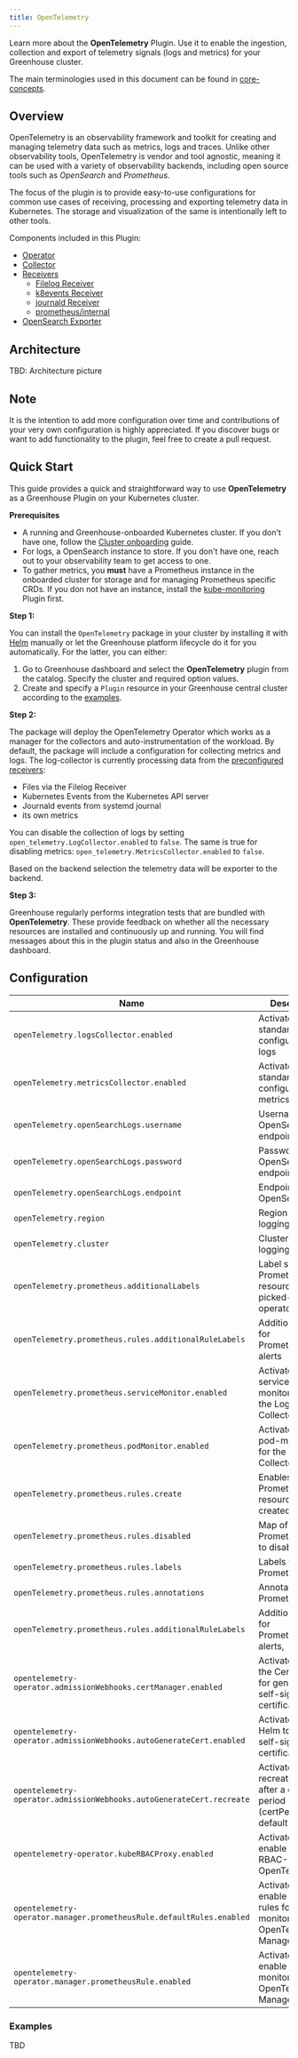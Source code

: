 ```yaml
---
title: OpenTelemetry
---
```


Learn more about the **OpenTelemetry** Plugin. Use it to enable the ingestion, collection and export of telemetry signals (logs and metrics) for your Greenhouse cluster.

The main terminologies used in this document can be found in [core-concepts](https://cloudoperators.github.io/greenhouse/docs/getting-started/core-concepts).

## Overview

OpenTelemetry is an observability framework and toolkit for creating and managing telemetry data such as metrics, logs and traces. Unlike other observability tools, OpenTelemetry is vendor and tool agnostic, meaning it can be used with a variety of observability backends, including open source tools such as _OpenSearch_ and _Prometheus_. 

The focus of the plugin is to provide easy-to-use configurations for common use cases of receiving, processing and exporting telemetry data in Kubernetes. The storage and visualization of the same is intentionally left to other tools.

Components included in this Plugin:

- [Operator](https://opentelemetry.io/docs/kubernetes/operator/)
- [Collector](https://github.com/open-telemetry/opentelemetry-collector)
- [Receivers](https://github.com/open-telemetry/opentelemetry-collector/blob/main/receiver/README.md)
    - [Filelog Receiver](https://github.com/open-telemetry/opentelemetry-collector-contrib/tree/main/receiver/filelogreceiver)
    - [k8events Receiver](https://github.com/open-telemetry/opentelemetry-collector-contrib/tree/main/receiver/k8seventsreceiver)
    - [journald Receiver](https://github.com/open-telemetry/opentelemetry-collector-contrib/tree/main/receiver/journaldreceiver)
    - [prometheus/internal](https://opentelemetry.io/docs/collector/internal-telemetry/)
- [OpenSearch Exporter](https://github.com/open-telemetry/opentelemetry-collector-contrib/tree/main/exporter/opensearchexporter)

## Architecture

 TBD: Architecture picture

## Note

It is the intention to add more configuration over time and contributions of your very own configuration is highly appreciated. If you discover bugs or want to add functionality to the plugin, feel free to create a pull request.

## Quick Start

This guide provides a quick and straightforward way to use **OpenTelemetry** as a Greenhouse Plugin on your Kubernetes cluster.

**Prerequisites**

- A running and Greenhouse-onboarded Kubernetes cluster. If you don't have one, follow the [Cluster onboarding](https://cloudoperators.github.io/greenhouse/docs/user-guides/cluster/onboarding) guide.
- For logs, a OpenSearch instance to store. If you don't have one, reach out to your observability team to get access to one.
- To gather metrics, you **must** have a Prometheus instance in the onboarded cluster for storage and for managing Prometheus specific CRDs. If you don not have an instance, install the [kube-monitoring](https://cloudoperators.github.io/greenhouse/docs/reference/catalog/kube-monitoring) Plugin first. 

**Step 1:**

You can install the `OpenTelemetry` package in your cluster by installing it with [Helm](https://helm.sh/docs/helm/helm_install) manually or let the Greenhouse platform lifecycle do it for you automatically. For the latter, you can either:
  1. Go to Greenhouse dashboard and select the **OpenTelemetry** plugin from the catalog. Specify the cluster and required option values.
  2. Create and specify a `Plugin` resource in your Greenhouse central cluster according to the [examples](#examples).

**Step 2:**

The package will deploy the OpenTelemetry Operator which works as a manager for the collectors and auto-instrumentation of the workload. By default, the package will include a configuration for collecting metrics and logs. The log-collector is currently processing data from the [preconfigured receivers](#Overview): 
- Files via the Filelog Receiver
- Kubernetes Events from the Kubernetes API server
- Journald events from systemd journal
- its own metrics

You can disable the collection of logs by setting `open_telemetry.LogCollector.enabled` to `false`. The same is true for disabling metrics: `open_telemetry.MetricsCollector.enabled` to `false`. 

Based on the backend selection the telemetry data will be exporter to the backend.

**Step 3:**

Greenhouse regularly performs integration tests that are bundled with **OpenTelemetry**. These provide feedback on whether all the necessary resources are installed and continuously up and running. You will find messages about this in the plugin status and also in the Greenhouse dashboard. 

## Configuration

| Name         | Description          | Type           | required           |
| ------------ | -------------------- |---------------- | ------------------ | 
`openTelemetry.logsCollector.enabled`    | Activates the standard configuration for logs | bool | `false`
`openTelemetry.metricsCollector.enabled` | Activates the standard configuration for metrics | bool | `false`
`openTelemetry.openSearchLogs.username` | Username for OpenSearch endpoint | secret | `false` |
`openTelemetry.openSearchLogs.password` | Password for OpenSearch endpoint | secret | `false` | 
`openTelemetry.openSearchLogs.endpoint` | Endpoint URL for OpenSearch      | secret | `false` | 
`openTelemetry.region`                   | Region label for logging         | string | `false` |
`openTelemetry.cluster`                  | Cluster label for logging        | string | `false` |
`openTelemetry.prometheus.additionalLabels`               | Label selector for Prometheus resources to be picked-up by the operator | map | `false` | 
`openTelemetry.prometheus.rules.additionalRuleLabels`               | Additional labels for PrometheusRule alerts | map | `false` | 
`openTelemetry.prometheus.serviceMonitor.enabled` | Activates the service-monitoring for the Logs Collector  | bool | `false` | 
`openTelemetry.prometheus.podMonitor.enabled`       | Activates the pod-monitoring for the Logs Collector | bool | `false` | 
`openTelemetry.prometheus.rules.create`       | Enables PrometheusRule resources to be created | bool | `false` | 
`openTelemetry.prometheus.rules.disabled`       | Map of PrometheusRules to disable | map | `false` | 
`openTelemetry.prometheus.rules.labels`       | Labels for PrometheusRules | map | `false` | 
`openTelemetry.prometheus.rules.annotations`       | Annotations for PrometheusRules | map | `false` | 
`openTelemetry.prometheus.rules.additionalRuleLabels`       | Additional labels for PrometheusRule alerts,  | map | `false` | 
`opentelemetry-operator.admissionWebhooks.certManager.enabled` | Activate to use the CertManager for generating self-signed certificates | bool | `false` | 
`opentelemetry-operator.admissionWebhooks.autoGenerateCert.enabled` | Activate to use Helm to create self-signed certificates | bool | `false` | 
`opentelemetry-operator.admissionWebhooks.autoGenerateCert.recreate` | Activate to recreate the cert after a defined period (certPeriodDays default is 365) | bool | `false` | 
`opentelemetry-operator.kubeRBACProxy.enabled` | Activate to enable Kube-RBAC-Proxy for OpenTelemetry | bool | `false` | 
`opentelemetry-operator.manager.prometheusRule.defaultRules.enabled` | Activate to enable default rules for monitoring the OpenTelemetry Manager | bool | `false` | 
`opentelemetry-operator.manager.prometheusRule.enabled` | Activate to enable rules for monitoring the OpenTelemetry Manager | bool | `false` | 

### Examples

TBD
